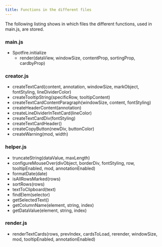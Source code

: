 ```yaml
---
title: Functions in the different files
---
```

The following listing shows in which files the different functions, used in main.js, are stored. 

### main.js
- Spotfire.initialize
  - render(dataView, windowSize, contentProp, sortingProp, cardbyProp)

### creator.js
- createTextCard(content, annotation, windowSize, markObject, fontStyling, lineDividerColor)
- createTooltipString(specificRow, tooltipContent)
- createTextCardContentParagraph(windowSize, content, fontStyling) 
- createHeaderContent(annotation) 
- createLineDividerInTextCard(lineColor) 
- createTextCardDiv(fontStyling) 
- createTextCardHeader() 
- createCopyButton(newDiv, buttonColor) 
- createWarning(mod, width)

### helper.js
- truncateString(dataValue, maxLength)
- configureMouseOver(divObject, borderDiv, fontStyling, row, tooltipEnabled, mod, annotationEnabled) 
- formatDate(date)
- isAllRowsMarked(rows)
- sortRows(rows)
- textToClipboard(text)
- findElem(selector)
- getSelectedText()
- getColumnName(element, string, index)
- getDataValue(element, string, index)

### render.js
- renderTextCards(rows, prevIndex, cardsToLoad, rerender, windowSize, mod, tooltipEnabled, annotationEnabled)
